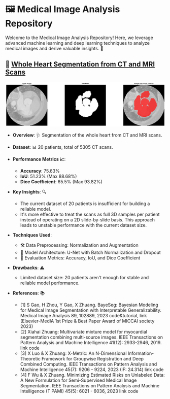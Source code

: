 # 🖼️ Medical Image Analysis Repository

Welcome to the Medical Image Analysis Repository! Here, we leverage advanced machine learning and deep learning techniques to analyze medical images and derive valuable insights. 🌟

## 💓 [Whole Heart Segmentation from CT and MRI Scans](./Whole-Heart-Segmentation.ipynb)

![Whole Heart Segmentation](Sample_Mask_Overlay.png)

- **Overview**: 🩺 Segmentation of the whole heart from CT and MRI scans.
- **Dataset**: 📊 20 patients, total of 5305 CT scans.
- **Performance Metrics 📈**: 
  - **Accuracy**: 75.63%
  - **IoU**: 51.23% (Max 88.68%)
  - **Dice Coefficient**: 65.5% (Max 93.82%)
- **Key Insights**: 🔍
  - The current dataset of 20 patients is insufficient for building a reliable model.
  - It's more effective to treat the scans as full 3D samples per patient instead of operating on a 2D slide-by-slide basis. This approach leads to unstable performance with the current dataset size.
- **Techniques Used**: 
  - 🛠️ Data Preprocessing: Normalization and Augmentation
  - 🧠 Model Architecture: U-Net with Batch Normalization and Dropout
  - 🧮 Evaluation Metrics: Accuracy, IoU, and Dice Coefficient
- **Drawbacks**: ⚠️
  - Limited dataset size: 20 patients aren't enough for stable and reliable model performance.

- **References**: 📚
  - [1] S Gao, H Zhou, Y Gao, X Zhuang. BayeSeg: Bayesian Modeling for Medical Image Segmentation with Interpretable Generalizability. Medical Image Analysis 89, 102889, 2023 code&tutorial, link (Elsevier-MedIA 1st Prize & Best Paper Award of MICCAI society 2023)
  - [2] Xiahai Zhuang: Multivariate mixture model for myocardial segmentation combining multi-source images. IEEE Transactions on Pattern Analysis and Machine Intelligence 41(12): 2933-2946, 2019. link code
  - [3] X Luo & X Zhuang: X-Metric: An N-Dimensional Information-Theoretic Framework for Groupwise Registration and Deep Combined Computing. IEEE Transactions on Pattern Analysis and Machine Intelligence 45(7): 9206 - 9224, 2023 (IF: 24.314) link code
  - [4] F Wu & X Zhuang. Minimizing Estimated Risks on Unlabeled Data: A New Formulation for Semi-Supervised Medical Image Segmentation. IEEE Transactions on Pattern Analysis and Machine Intelligence (T PAMI) 45(5): 6021 - 6036, 2023 link code
